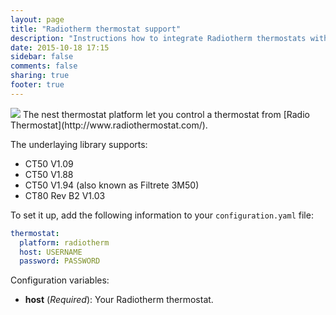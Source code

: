 ```yaml
---
layout: page
title: "Radiotherm thermostat support"
description: "Instructions how to integrate Radiotherm thermostats within Home Assistant."
date: 2015-10-18 17:15
sidebar: false
comments: false
sharing: true
footer: true
---
```


<img src='/images/supported_brands/radiotherm.png' class='brand pull-right' />
The nest thermostat platform let you control a thermostat from [Radio Thermostat](http://www.radiothermostat.com/).

The underlaying library supports:
- CT50 V1.09
- CT50 V1.88
- CT50 V1.94 (also known as Filtrete 3M50)
- CT80 Rev B2 V1.03

To set it up, add the following information to your `configuration.yaml` file:

```yaml
thermostat:
  platform: radiotherm
  host: USERNAME
  password: PASSWORD
```

Configuration variables:

- **host** (*Required*): Your Radiotherm thermostat.


